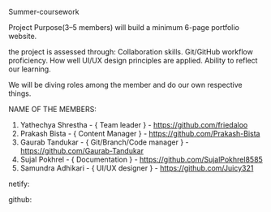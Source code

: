 Summer-coursework

Project Purpose(3–5 members) will build a minimum 6-page portfolio website.

the project is assessed through: Collaboration skills. Git/GitHub workflow proficiency. How well UI/UX design principles are applied.
Ability to reflect our learning.

We will be diving roles among the member and do our own respective things.

NAME OF THE MEMBERS:
    

    
   1. Yathechya Shrestha - { Team leader } - https://github.com/friedaloo
   2. Prakash Bista - { Content Manager } - https://github.com/Prakash-Bista
   3. Gaurab Tandukar - { Git/Branch/Code manager } - https://github.com/Gaurab-Tandukar
   4. Sujal Pokhrel - { Documentation } - https://github.com/SujalPokhrel8585
   5. Samundra Adhikari - { UI/UX designer } - https://github.com/Juicy321


netify:

github:
